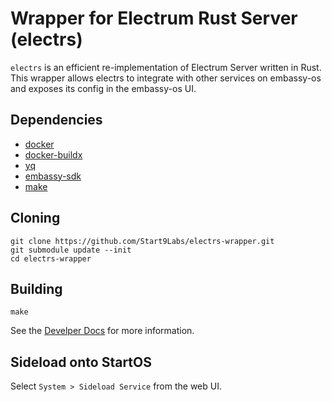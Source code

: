 # Wrapper for Electrum Rust Server (electrs)

`electrs` is an efficient re-implementation of Electrum Server written in Rust. This wrapper allows electrs to integrate with other services on embassy-os and exposes its config in the embassy-os UI.

## Dependencies

- [docker](https://docs.docker.com/get-docker)
- [docker-buildx](https://docs.docker.com/buildx/working-with-buildx/)
- [yq](https://mikefarah.gitbook.io/yq)
- [embassy-sdk](https://github.com/Start9Labs/embassy-os/blob/master/backend/install-sdk.sh)
- [make](https://www.gnu.org/software/make/)

## Cloning

```
git clone https://github.com/Start9Labs/electrs-wrapper.git
git submodule update --init
cd electrs-wrapper
```

## Building

```
make
```

See the [Develper Docs](https://docs.start9.com/latest/developer-docs/packaging) for more information.

## Sideload onto StartOS

Select `System > Sideload Service` from the web UI.
